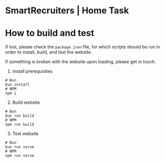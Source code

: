 # SmartRecruiters | Home Task


# How to build and test
If lost, please check the `package.json` file, for which scripts should be run in order to install, build, and test the website.

If something is broken with the website upon loading, please get in touch.

1) Install prerequisites
```
# Bun
bun install
# NPM
npm i
```

2) Build website
```
# Bun
bun run build
# NPM
npm run build
```

3) Test website
```
# Bun
bun run serve
# NPM
npm run serve
```
